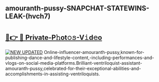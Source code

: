 ## amouranth-pussy-SNAPCHAT-STATEWINS-LEAK-(hvch7)


# <h2><a href="https://mediaupload.pro?-20M">🔗👉 🔴 Private-P𝚑ot𝚘𝚜-V𝚒d𝚎o</a></h2>

[![NEW UPDATED](https://i.imgur.com/0qMVB7G.gif)](https://mediaupload.pro?-20M)
Online-influencer-amouranth-pussy,known-for-publishing-dance-and-lifestyle-content,-including-performances-and-vlogs-on-social-media-platforms.Brilliant-ventriloquist-assistant-amouranth-pussy,celebrated-for-their-exceptional-abilities-and-accomplishments-in-assisting-ventriloquists.  